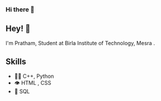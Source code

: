 ### Hi there 👋

<!--
**pr-atha-m/pr-atha-m** is a ✨ _special_ ✨ repository because its `README.md` (this file) appears on your GitHub profile.

Here are some ideas to get you started:

- 🔭 I’m currently working on ...
- 🌱 I’m currently learning ...
- 👯 I’m looking to collaborate on ...
- 🤔 I’m looking for help with ...
- 💬 Ask me about ...
- 📫 How to reach me: ...
- 😄 Pronouns: ...
- ⚡ Fun fact: ...
-->

## Hey! 👋
I'm Pratham, Student at Birla Institute of Technology, Mesra .

## Skills
- 👨‍💻 C++, Python 
- 👁️ HTML , CSS 
- 💽 SQL

